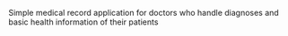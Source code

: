 Simple medical record application for doctors who handle diagnoses and basic health information of their patients

